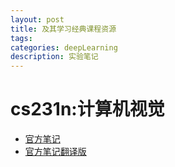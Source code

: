 ```yaml
---
layout: post
title: 及其学习经典课程资源
tags:
categories: deepLearning
description: 实验笔记
---
```


# cs231n:计算机视觉

* [官方笔记](http://cs231n.github.io/)
* [官方笔记翻译版](https://zhuanlan.zhihu.com/p/21930884)
